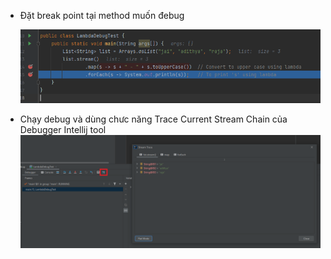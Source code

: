 - Đặt break point tại method muốn đebug

    ![img.png](img.png)
- Chạy debug và dùng chưc năng Trace Current Stream Chain của Debugger Intellij tool
    ![img_1.png](img_1.png)

